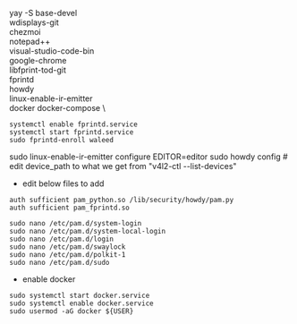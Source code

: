 yay -S base-devel           \
    wdisplays-git           \
    chezmoi                 \
    notepad++               \
    visual-studio-code-bin  \
    google-chrome           \
    libfprint-tod-git       \
    fprintd                 \
    howdy                   \
    linux-enable-ir-emitter \
    docker docker-compose   \




```
systemctl enable fprintd.service
systemctl start fprintd.service
sudo fprintd-enroll waleed
```


sudo linux-enable-ir-emitter configure
EDITOR=editor sudo howdy config # edit device_path to what we get from "v4l2-ctl --list-devices"


* edit below files to add 
```
auth sufficient pam_python.so /lib/security/howdy/pam.py
auth sufficient pam_fprintd.so
```
```
sudo nano /etc/pam.d/system-login
sudo nano /etc/pam.d/system-local-login
sudo nano /etc/pam.d/login
sudo nano /etc/pam.d/swaylock
sudo nano /etc/pam.d/polkit-1 
sudo nano /etc/pam.d/sudo
```

* enable docker
```
sudo systemctl start docker.service
sudo systemctl enable docker.service
sudo usermod -aG docker ${USER}
```